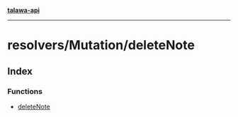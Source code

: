 [**talawa-api**](../../../README.md)

***

# resolvers/Mutation/deleteNote

## Index

### Functions

- [deleteNote](functions/deleteNote.md)
